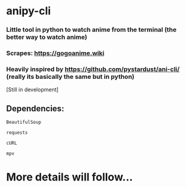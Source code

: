 # anipy-cli
### Little tool in python to watch anime from the terminal (the better way to watch anime)

### Scrapes: https://gogoanime.wiki

### Heavily inspired by https://github.com/pystardust/ani-cli/ (really its basically the same but in python)

[Still in development]

## Dependencies:

`BeautifulSoup`

`requests`

`cURL`

`mpv`


# More details will follow...
